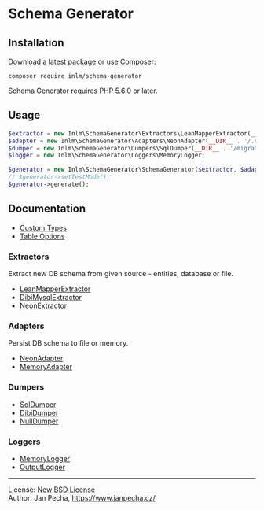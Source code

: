
# Schema Generator

## Installation

[Download a latest package](https://github.com/inlm/schema-generator/releases) or use [Composer](http://getcomposer.org/):

```
composer require inlm/schema-generator
```

Schema Generator requires PHP 5.6.0 or later.


## Usage

```php
$extractor = new Inlm\SchemaGenerator\Extractors\LeanMapperExtractor(__DIR__ . '/model/Entities/', new LeanMapper\DefaultMapper);
$adapter = new Inlm\SchemaGenerator\Adapters\NeonAdapter(__DIR__ . '/.schema.neon');
$dumper = new Inlm\SchemaGenerator\Dumpers\SqlDumper(__DIR__ . '/migrations/structures/');
$logger = new Inlm\SchemaGenerator\Loggers\MemoryLogger;

$generator = new Inlm\SchemaGenerator\SchemaGenerator($extractor, $adapter, $dumper, $logger);
// $generator->setTestMode();
$generator->generate();
```

## Documentation

* [Custom Types](docs/custom-types.md)
* [Table Options](docs/table-options.md)


### Extractors

Extract new DB schema from given source - entities, database or file.

* [LeanMapperExtractor](docs/leanmapper-extractor.md)
* [DibiMysqlExtractor](docs/dibi-mysql-extractor.md)
* [NeonExtractor](docs/neon-extractor.md)


### Adapters

Persist DB schema to file or memory.

- [NeonAdapter](docs/neon-adapter.md)
- [MemoryAdapter](docs/memory-adapter.md)


### Dumpers

* [SqlDumper](docs/sql-dumper.md)
* [DibiDumper](docs/dibi-dumper.md)
* [NullDumper](docs/null-dumper.md)


### Loggers

* [MemoryLogger](docs/memory-logger.md)
* [OutputLogger](docs/output-logger.md)


------------------------------

License: [New BSD License](license.md)
<br>Author: Jan Pecha, https://www.janpecha.cz/
